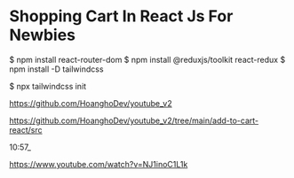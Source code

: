 # Shopping Cart In React Js For Newbies

$ npm install react-router-dom
$ npm install @reduxjs/toolkit react-redux
$ npm install -D tailwindcss

$ npx tailwindcss init

https://github.com/HoanghoDev/youtube_v2

https://github.com/HoanghoDev/youtube_v2/tree/main/add-to-cart-react/src

10:57_





https://www.youtube.com/watch?v=NJ1inoC1L1k



